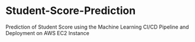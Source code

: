 # Student-Score-Prediction
Prediction of Student Score using the Machine Learning CI/CD Pipeline and Deployment on AWS EC2 Instance
